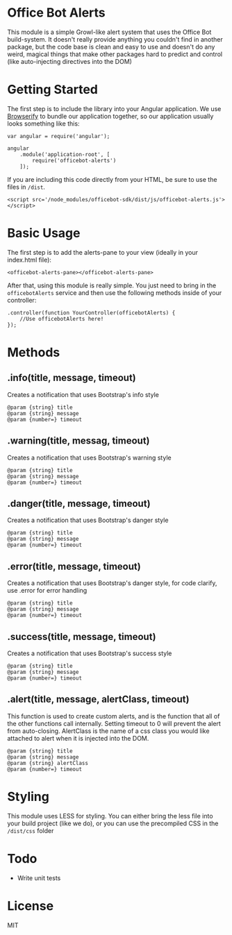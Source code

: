 # Office Bot Alerts

This module is a simple Growl-like alert system that uses the Office Bot build-system. It doesn't really provide anything you couldn't find in another package, but the code base is clean and easy to use and doesn't do any weird, magical things that make other packages hard to predict and control (like auto-injecting directives into the DOM)

# Getting Started

The first step is to include the library into your Angular application. We use [Browserify](https://github.com/substack/node-browserify) to bundle our application together, so our application usually looks something like this:

```
var angular = require('angular');

angular
	.module('application-root', [
		require('officebot-alerts')
	]);

```

If you are including this code directly from your HTML, be sure to use the files in `/dist`.

```
<script src='/node_modules/officebot-sdk/dist/js/officebot-alerts.js'></script>
```

# Basic Usage

The first step is to add the alerts-pane to your view (ideally in your index.html file):
```
<officebot-alerts-pane></officebot-alerts-pane>
```

After that, using this module is really simple. You just need to bring in the `officebotAlerts` service and then use the following methods inside of your controller:

```
.controller(function YourController(officebotAlerts) {
	//Use officebotAlerts here!
});

```

# Methods

## .info(title, message, timeout)

Creates a notification that uses Bootstrap's info style

```
@param {string} title
@param {string} message
@param {number=} timeout
```

## .warning(title, messag, timeout)

Creates a notification that uses Bootstrap's warning style

```
@param {string} title
@param {string} message
@param {number=} timeout
```

## .danger(title, message, timeout)

Creates a notification that uses Bootstrap's danger style

```
@param {string} title
@param {string} message
@param {number=} timeout
```

## .error(title, message, timeout)

Creates a notification that uses Bootstrap's danger style, for code clarify, use .error for error handling

```
@param {string} title
@param {string} message
@param {number=} timeout
```

## .success(title, message, timeout)

Creates a notification that uses Bootstrap's success style

```
@param {string} title
@param {string} message
@param {number=} timeout
```

## .alert(title, message, alertClass, timeout)

This function is used to create custom alerts, and is the function that all of the other functions call internally. Setting timeout to 0 will prevent the alert from auto-closing. AlertClass is the name of a css class you would like attached to alert when it is injected into the DOM.

```
@param {string} title
@param {string} message
@param {string} alertClass
@param {number=} timeout
```

# Styling

This module uses LESS for styling. You can either bring the less file into your build project (like we do), or you can use the precompiled CSS in the `/dist/css` folder


# Todo

* Write unit tests

# License

MIT
